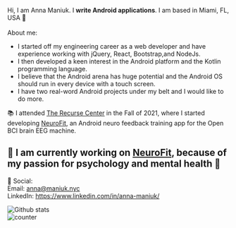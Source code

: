 Hi, I am Anna Maniuk. I **write Android applications**.  I am based in Miami, FL, USA 🌴<br />
<br />
About me:<br />
<ul>
  <li> I started off my engineering career as a web developer and have experience working with jQuery, React, Bootstrap,and NodeJs.</li>
  <li> I then developed a keen interest in the Android platform and the Kotlin programming language.</li>
  <li> I believe that the Android arena has huge potential and the Android OS should run in every device with a touch screen. </li>
  <li> I have two real-word Android projects under my belt and I would like to do more. </li>
</ul>

📚 I attended [The Recurse Center](https://www.recurse.com/) in the Fall of 2021, where I  started developing [NeuroFit](https://github.com/saintmarina/neurofit), an Android neuro feedback training app for the Open BCI brain EEG machine.<br />

🔨 I am currently working on [NeuroFit](https://github.com/saintmarina/neurofit), because of my passion for psychology and mental health 🧠<br />
---

🤝 Social:<br />
Email: anna@maniuk.nyc<br />
LinkedIn: https://www.linkedin.com/in/anna-maniuk/

![Github stats](https://github-readme-stats.vercel.app/api?username=saintmarina)<br />
![counter](https://enkfvzifjhuftti.m.pipedream.net)
